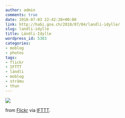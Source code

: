 ```yaml
---
author: admin
comments: true
date: 2018-07-03 22:42:28+00:00
link: http://habi.gna.ch/2018/07/04/landli-idylle/
slug: landli-idylle
title: Ländli-Idylle
wordpress_id: 5383
categories:
- moblog
- photos
tags:
- flickr
- IFTTT
- ländli
- moblog
- strämu
- thun
---
```


![](https://farm1.staticflickr.com/920/29308655768_ab42c79fa3_b.jpg)  

  

from [Flickr](https://flic.kr/p/LDUwgb) via [IFTTT](https://ifttt.com/?ref=da&site=wordpress).
